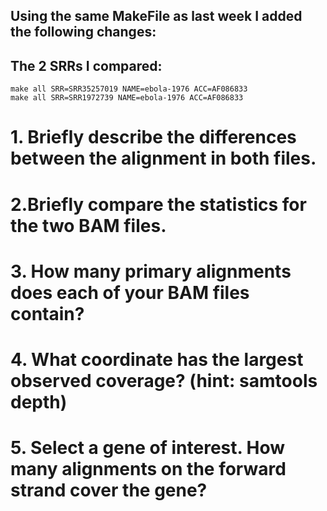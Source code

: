 ## Using the same MakeFile as last week I added the following changes:


## The 2 SRRs I compared:
```
make all SRR=SRR35257019 NAME=ebola-1976 ACC=AF086833 
make all SRR=SRR1972739 NAME=ebola-1976 ACC=AF086833 
```

# 1. Briefly describe the differences between the alignment in both files.

# 2.Briefly compare the statistics for the two BAM files.

# 3. How many primary alignments does each of your BAM files contain?

# 4. What coordinate has the largest observed coverage? (hint: samtools depth)

# 5. Select a gene of interest. How many alignments on the forward strand cover the gene?
